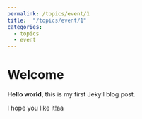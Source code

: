 ```yaml
---
permalink: /topics/event/1
title:  "/topics/event/1"
categories:
  - topics
  - event
---
```


# Welcome

**Hello world**, this is my first Jekyll blog post.

I hope you like it!aa